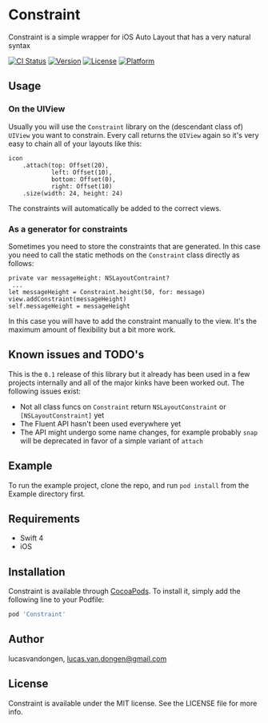 # Constraint
Constraint is a simple wrapper for iOS Auto Layout that has a very natural syntax

[![CI Status](https://img.shields.io/travis/lucasvandongen/Constraint.svg?style=flat)](https://travis-ci.org/lucasvandongen/Constraint)
[![Version](https://img.shields.io/cocoapods/v/Constraint.svg?style=flat)](https://cocoapods.org/pods/Constraint)
[![License](https://img.shields.io/cocoapods/l/Constraint.svg?style=flat)](https://cocoapods.org/pods/Constraint)
[![Platform](https://img.shields.io/cocoapods/p/Constraint.svg?style=flat)](https://cocoapods.org/pods/Constraint)

## Usage
### On the UIView
Usually you will use the `Constraint` library on the (descendant class of) `UIView` you want to constrain. Every call returns the `UIView` again so it's very easy to chain all of your layouts like this:

```        
icon
    .attach(top: Offset(20),
            left: Offset(10),
            bottom: Offset(0),
            right: Offset(10)
    .size(width: 24, height: 24)
```

The constraints will automatically be added to the correct views.

### As a generator for constraints
Sometimes you need to store the constraints that are generated. In this case you need to call the static methods on the `Constraint` class directly as follows:

    private var messageHeight: NSLayoutContraint?
	 ...
    let messageHeight = Constraint.height(50, for: message)
    view.addConstraint(messageHeight)
    self.messageHeight = messageHeight
    
In this case you will have to add the constraint manually to the view. It's the maximum amount of flexibility but a bit more work.

## Known issues and TODO's
This is the `0.1` release of this library but it already has been used in a few projects internally and all of the major kinks have been worked out. The following issues exist:

* Not all class funcs on `Constraint` return `NSLayoutConstraint` or `[NSLayoutConstraint]` yet
* The Fluent API hasn't been used everywhere yet
* The API might undergo some name changes, for example probably `snap` will be deprecated in favor of a simple variant of `attach`

## Example

To run the example project, clone the repo, and run `pod install` from the Example directory first.

## Requirements
* Swift 4
* iOS

## Installation

Constraint is available through [CocoaPods](https://cocoapods.org). To install
it, simply add the following line to your Podfile:

```ruby
pod 'Constraint'
```

## Author

lucasvandongen, lucas.van.dongen@gmail.com

## License

Constraint is available under the MIT license. See the LICENSE file for more info.
